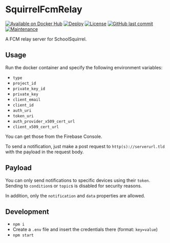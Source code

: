 # SquirrelFcmRelay
[![Available on Docker Hub](https://img.shields.io/badge/available_on-Docker_Hub-blue?logo=docker)](https://hub.docker.com/repository/docker/schoolsquirrel/squirrelfcmrelay)
[![Deploy](https://github.com/SchoolSquirrel/squirrelfcmrelay/workflows/Deploy/badge.svg)](https://github.com/SchoolSquirrel/SquirrelFcmRelay/actions)
[![License](https://img.shields.io/badge/License-MIT-blue)](./LICENSE.md)
[![GitHub last commit](https://img.shields.io/github/last-commit/SchoolSquirrel/SquirrelFcmRelay?color=brightgreen)](https://github.com/SchoolSquirrel/SquirrelFcmRelay/commits)
[![Maintenance](https://img.shields.io/maintenance/yes/2020)](https://github.com/SchoolSquirrel/SquirrelFcmRelay/commits)

A FCM relay server for SchoolSquirrel.

## Usage
Run the docker container and specify the following environment variables:
- `type`
- `project_id`
- `private_key_id`
- `private_key`
- `client_email`
- `client_id`
- `auth_uri`
- `token_uri`
- `auth_provider_x509_cert_url`
- `client_x509_cert_url`

You can get those from the Firebase Console.

To send a notification, just make a post request to `http(s)://serverurl.tld` with the payload in the request body.

## Payload
You can only send notifications to specific devices using their `token`. Sending to `condition`s or `topic`s is disabled for security reasons.

In addition, only the `notification` and `data` properties are allowed. 


## Development
- `npm i`
- Create a `.env` file and insert the credentials there (format: `key=value`)
- `npm start`